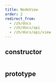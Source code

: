 ```yaml
---
title: NodeView
order: 2
redirect_from:
  - /zh/docs
  - /zh/docs/api
  - /zh/docs/api/view
---
```


## constructor

```ts
```

## prototype
